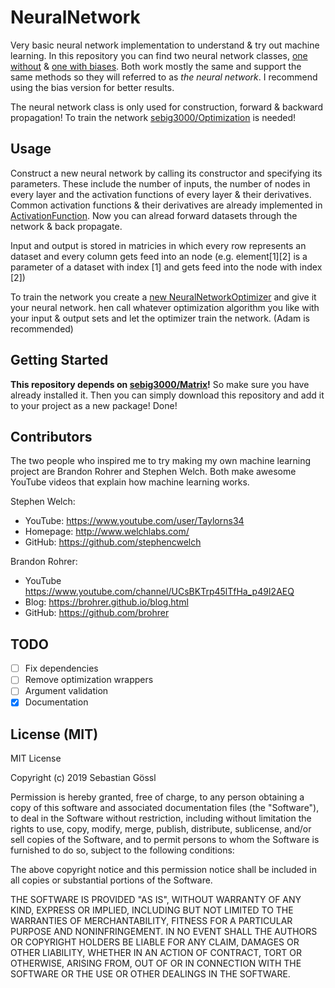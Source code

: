 # NeuralNetwork

Very basic neural network implementation to understand & try out machine
learning.
In this repository you can find two neural network classes,
[one without](NeuralNetwork.java) &
[one with biases](NeuralNetworkWithBias.java). Both work mostly the same and
support the same methods so they will referred to as *the neural network*. I
recommend using the bias version for better results.

The neural network class is only used for construction, forward & backward
propagation! To train the network
[sebig3000/Optimization](https://github.com/sebig3000/Optimization) is needed!

## Usage

Construct a new neural network by calling its constructor and specifying its
parameters. These include the number of inputs, the number of nodes in every
layer and the activation functions of every layer & their derivatives.
Common activation functions & their derivatives are already implemented in
[ActivationFunction](ActivationFunction.java).
Now you can alread forward datasets through the network & back propagate.

Input and output is stored in matricies in which every row represents an
dataset and every column gets feed into an node (e.g. element[1][2] is a
parameter of a dataset with index [1] and gets feed into the node with
index [2])

To train the network you create a
[new NeuralNetworkOptimizer](NeuralNetworkOptimizer.java) and give it your
neural network. hen call whatever optimization algorithm you like with your
input & output sets and let the optimizer train the network.
(Adam is recommended)

## Getting Started

**This repository depends on
[sebig3000/Matrix](https://github.com/sebig3000/Matrix)!**
So make sure you have already installed it.
Then you can simply download this repository and add it to your project as a
new package! Done!

## Contributors

The two people who inspired me to try making my own machine learning project
are Brandon Rohrer and Stephen Welch.
Both make awesome YouTube videos that explain how machine learning works.

Stephen Welch:
- YouTube: https://www.youtube.com/user/Taylorns34
- Homepage: http://www.welchlabs.com/
- GitHub: https://github.com/stephencwelch

Brandon Rohrer:
- YouTube https://www.youtube.com/channel/UCsBKTrp45lTfHa_p49I2AEQ
- Blog: https://brohrer.github.io/blog.html
- GitHub: https://github.com/brohrer

## TODO

 - [ ] Fix dependencies
 - [ ] Remove optimization wrappers
 - [ ] Argument validation
 - [x] Documentation

## License (MIT)

MIT License

Copyright (c) 2019 Sebastian Gössl

Permission is hereby granted, free of charge, to any person obtaining a copy
of this software and associated documentation files (the "Software"), to deal
in the Software without restriction, including without limitation the rights
to use, copy, modify, merge, publish, distribute, sublicense, and/or sell
copies of the Software, and to permit persons to whom the Software is
furnished to do so, subject to the following conditions:

The above copyright notice and this permission notice shall be included in all
copies or substantial portions of the Software.

THE SOFTWARE IS PROVIDED "AS IS", WITHOUT WARRANTY OF ANY KIND, EXPRESS OR
IMPLIED, INCLUDING BUT NOT LIMITED TO THE WARRANTIES OF MERCHANTABILITY,
FITNESS FOR A PARTICULAR PURPOSE AND NONINFRINGEMENT. IN NO EVENT SHALL THE
AUTHORS OR COPYRIGHT HOLDERS BE LIABLE FOR ANY CLAIM, DAMAGES OR OTHER
LIABILITY, WHETHER IN AN ACTION OF CONTRACT, TORT OR OTHERWISE, ARISING FROM,
OUT OF OR IN CONNECTION WITH THE SOFTWARE OR THE USE OR OTHER DEALINGS IN THE
SOFTWARE.
